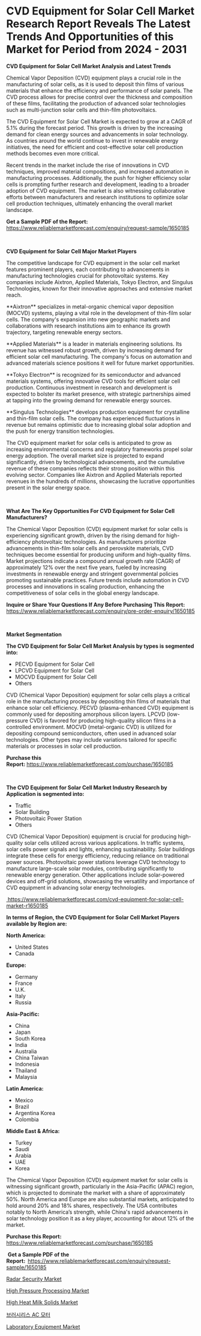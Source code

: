 <p><h1>CVD Equipment for Solar Cell Market Research Report Reveals The Latest Trends And Opportunities of this Market for Period from 2024 - 2031</h1></p><p><strong>CVD Equipment for Solar Cell Market Analysis and Latest Trends</strong></p>
<p><p>Chemical Vapor Deposition (CVD) equipment plays a crucial role in the manufacturing of solar cells, as it is used to deposit thin films of various materials that enhance the efficiency and performance of solar panels. The CVD process allows for precise control over the thickness and composition of these films, facilitating the production of advanced solar technologies such as multi-junction solar cells and thin-film photovoltaics.</p><p>The CVD Equipment for Solar Cell Market is expected to grow at a CAGR of 5.1% during the forecast period. This growth is driven by the increasing demand for clean energy sources and advancements in solar technology. As countries around the world continue to invest in renewable energy initiatives, the need for efficient and cost-effective solar cell production methods becomes even more critical.</p><p>Recent trends in the market include the rise of innovations in CVD techniques, improved material compositions, and increased automation in manufacturing processes. Additionally, the push for higher efficiency solar cells is prompting further research and development, leading to a broader adoption of CVD equipment. The market is also witnessing collaborative efforts between manufacturers and research institutions to optimize solar cell production techniques, ultimately enhancing the overall market landscape.</p></p>
<p><strong>Get a Sample PDF of the Report:&nbsp;</strong> <a href="https://www.reliablemarketforecast.com/enquiry/request-sample/1650185?utm_campaign=1080&utm_medium=2&utm_source=Github&utm_content=ia&utm_term=18112024&utm_id=cvd-equipment-for-solar-cell">https://www.reliablemarketforecast.com/enquiry/request-sample/1650185</a></p>
<p>&nbsp;</p>
<p><strong>CVD Equipment for Solar Cell Major Market Players</strong></p>
<p><p>The competitive landscape for CVD equipment in the solar cell market features prominent players, each contributing to advancements in manufacturing technologies crucial for photovoltaic systems. Key companies include Aixtron, Applied Materials, Tokyo Electron, and Singulus Technologies, known for their innovative approaches and extensive market reach.</p><p>**Aixtron** specializes in metal-organic chemical vapor deposition (MOCVD) systems, playing a vital role in the development of thin-film solar cells. The company's expansion into new geographic markets and collaborations with research institutions aim to enhance its growth trajectory, targeting renewable energy sectors.</p><p>**Applied Materials** is a leader in materials engineering solutions. Its revenue has witnessed robust growth, driven by increasing demand for efficient solar cell manufacturing. The company's focus on automation and advanced materials science positions it well for future market opportunities.</p><p>**Tokyo Electron** is recognized for its semiconductor and advanced materials systems, offering innovative CVD tools for efficient solar cell production. Continuous investment in research and development is expected to bolster its market presence, with strategic partnerships aimed at tapping into the growing demand for renewable energy sources.</p><p>**Singulus Technologies** develops production equipment for crystalline and thin-film solar cells. The company has experienced fluctuations in revenue but remains optimistic due to increasing global solar adoption and the push for energy transition technologies.</p><p>The CVD equipment market for solar cells is anticipated to grow as increasing environmental concerns and regulatory frameworks propel solar energy adoption. The overall market size is projected to expand significantly, driven by technological advancements, and the cumulative revenue of these companies reflects their strong position within this evolving sector. Companies like Aixtron and Applied Materials reported revenues in the hundreds of millions, showcasing the lucrative opportunities present in the solar energy space.</p></p>
<p>&nbsp;</p>
<p><strong>What Are The Key Opportunities For CVD Equipment for Solar Cell Manufacturers?</strong></p>
<p><p>The Chemical Vapor Deposition (CVD) equipment market for solar cells is experiencing significant growth, driven by the rising demand for high-efficiency photovoltaic technologies. As manufacturers prioritize advancements in thin-film solar cells and perovskite materials, CVD techniques become essential for producing uniform and high-quality films. Market projections indicate a compound annual growth rate (CAGR) of approximately 12% over the next five years, fueled by increasing investments in renewable energy and stringent governmental policies promoting sustainable practices. Future trends include automation in CVD processes and innovations in scaling production, enhancing the competitiveness of solar cells in the global energy landscape.</p></p>
<p><strong>Inquire or Share Your Questions If Any Before Purchasing This Report:</strong> <a href="https://www.reliablemarketforecast.com/enquiry/pre-order-enquiry/1650185?utm_campaign=1080&utm_medium=2&utm_source=Github&utm_content=ia&utm_term=18112024&utm_id=cvd-equipment-for-solar-cell">https://www.reliablemarketforecast.com/enquiry/pre-order-enquiry/1650185</a></p>
<p>&nbsp;</p>
<p><strong>Market Segmentation</strong></p>
<p><strong>The CVD Equipment for Solar Cell Market Analysis by types is segmented into:</strong></p>
<p><ul><li>PECVD Equipment for Solar Cell</li><li>LPCVD Equipment for Solar Cell</li><li>MOCVD Equipment for Solar Cell</li><li>Others</li></ul></p>
<p><p>CVD (Chemical Vapor Deposition) equipment for solar cells plays a critical role in the manufacturing process by depositing thin films of materials that enhance solar cell efficiency. PECVD (plasma-enhanced CVD) equipment is commonly used for depositing amorphous silicon layers. LPCVD (low-pressure CVD) is favored for producing high-quality silicon films in a controlled environment. MOCVD (metal-organic CVD) is utilized for depositing compound semiconductors, often used in advanced solar technologies. Other types may include variations tailored for specific materials or processes in solar cell production.</p></p>
<p><strong>Purchase this Report:&nbsp;</strong><a href="https://www.reliablemarketforecast.com/purchase/1650185?utm_campaign=1080&utm_medium=2&utm_source=Github&utm_content=ia&utm_term=18112024&utm_id=cvd-equipment-for-solar-cell">https://www.reliablemarketforecast.com/purchase/1650185</a></p>
<p>&nbsp;</p>
<p><strong>The CVD Equipment for Solar Cell Market Industry Research by Application is segmented into:</strong></p>
<p><ul><li>Traffic</li><li>Solar Building</li><li>Photovoltaic Power Station</li><li>Others</li></ul></p>
<p><p>CVD (Chemical Vapor Deposition) equipment is crucial for producing high-quality solar cells utilized across various applications. In traffic systems, solar cells power signals and lights, enhancing sustainability. Solar buildings integrate these cells for energy efficiency, reducing reliance on traditional power sources. Photovoltaic power stations leverage CVD technology to manufacture large-scale solar modules, contributing significantly to renewable energy generation. Other applications include solar-powered devices and off-grid solutions, showcasing the versatility and importance of CVD equipment in advancing solar energy technologies.</p></p>
<p><a href="https://www.reliablemarketforecast.com/cvd-equipment-for-solar-cell-market-r1650185?utm_campaign=1080&utm_medium=2&utm_source=Github&utm_content=ia&utm_term=18112024&utm_id=cvd-equipment-for-solar-cell">&nbsp;https://www.reliablemarketforecast.com/cvd-equipment-for-solar-cell-market-r1650185</a></p>
<p><strong>In terms of Region, the CVD Equipment for Solar Cell Market Players available by Region are:</strong></p>
<p>
    <p> <strong> North America: </strong>
        <ul>
            <li>United States</li>
            <li>Canada</li>
        </ul>
        </p> 
    <p> <strong> Europe: </strong>
        <ul>
            <li>Germany</li>
            <li>France</li>
            <li>U.K.</li>
            <li>Italy</li>
            <li>Russia</li>
        </ul>
        </p> 
    <p> <strong> Asia-Pacific: </strong>
        <ul>
            <li>China</li>
            <li>Japan</li>
            <li>South Korea</li>
            <li>India</li>
            <li>Australia</li>
            <li>China Taiwan</li>
            <li>Indonesia</li>
            <li>Thailand</li>
            <li>Malaysia</li>
        </ul>
        </p> 
    <p> <strong> Latin America: </strong>
        <ul>
            <li>Mexico</li>
            <li>Brazil</li>
            <li>Argentina Korea</li>
            <li>Colombia</li>
        </ul>
        </p> 
    <p> <strong> Middle East & Africa: </strong>
        <ul>
            <li>Turkey</li>
            <li>Saudi</li>
            <li>Arabia</li>
            <li>UAE</li>
            <li>Korea</li>
        </ul>
    </p>
    </p>
<p><p>The Chemical Vapor Deposition (CVD) equipment market for solar cells is witnessing significant growth, particularly in the Asia-Pacific (APAC) region, which is projected to dominate the market with a share of approximately 50%. North America and Europe are also substantial markets, anticipated to hold around 20% and 18% shares, respectively. The USA contributes notably to North America’s strength, while China's rapid advancements in solar technology position it as a key player, accounting for about 12% of the market.</p></p>
<p><strong>Purchase this Report: </strong><a href="https://www.reliablemarketforecast.com/purchase/1650185?utm_campaign=1080&utm_medium=2&utm_source=Github&utm_content=ia&utm_term=18112024&utm_id=cvd-equipment-for-solar-cell">https://www.reliablemarketforecast.com/purchase/1650185</a></p>
<p>&nbsp;<strong>Get a Sample PDF of the Report:&nbsp;&nbsp;</strong><a href="https://www.reliablemarketforecast.com/enquiry/request-sample/1650185?utm_campaign=1080&utm_medium=2&utm_source=Github&utm_content=ia&utm_term=18112024&utm_id=cvd-equipment-for-solar-cell">https://www.reliablemarketforecast.com/enquiry/request-sample/1650185</a></p>
<p><strong></strong></p>
<p><p><a href="https://www.linkedin.com/pulse/future-ready-strategic-insights-global-radar-security-market-vnm7e?utm_campaign=1080&utm_medium=2&utm_source=Github&utm_content=ia&utm_term=18112024&utm_id=cvd-equipment-for-solar-cell">Radar Security Market</a></p><p><a href="https://issuu.com/reportprime-2/docs/high-pressure-processing-market-siz_83ee5196beef57?utm_campaign=1080&utm_medium=2&utm_source=Github&utm_content=ia&utm_term=18112024&utm_id=cvd-equipment-for-solar-cell">High Pressure Processing Market</a></p><p><a href="https://issuu.com/reportprime-2/docs/high-heat-milk-solids-market-size-2_f6fd5b96abe935?utm_campaign=1080&utm_medium=2&utm_source=Github&utm_content=ia&utm_term=18112024&utm_id=cvd-equipment-for-solar-cell">High Heat Milk Solids Market</a></p><p><a href="https://github.com/sougarounis/Market-Research-Report-List-6/blob/main/343809024697.md?utm_campaign=1080&utm_medium=2&utm_source=Github&utm_content=ia&utm_term=18112024&utm_id=cvd-equipment-for-solar-cell">브러시리스 AC 모터</a></p><p><a href="https://www.linkedin.com/pulse/unlocking-growth-potential-strategic-analysis-laboratory-5o9de?utm_campaign=1080&utm_medium=2&utm_source=Github&utm_content=ia&utm_term=18112024&utm_id=cvd-equipment-for-solar-cell">Laboratory Equipment Market</a></p></p>